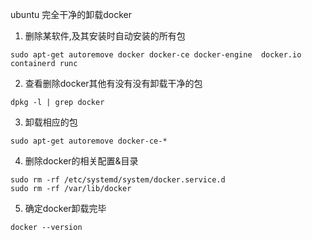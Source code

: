 ubuntu 完全干净的卸载docker

1. 删除某软件,及其安装时自动安装的所有包

```
sudo apt-get autoremove docker docker-ce docker-engine  docker.io  containerd runc
```

2. 查看删除docker其他有没有没有卸载干净的包

```
dpkg -l | grep docker
```

3. 卸载相应的包

```
sudo apt-get autoremove docker-ce-*
```

4. 删除docker的相关配置&目录

```
sudo rm -rf /etc/systemd/system/docker.service.d
sudo rm -rf /var/lib/docker
```

5. 确定docker卸载完毕

```
docker --version
```

